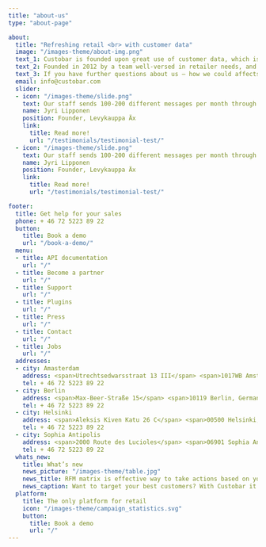 ```yaml
---
title: "about-us"
type: "about-page"

about:
  title: "Refreshing retail <br> with customer data"
  image: "/images-theme/about-img.png"
  text_1: Custobar is founded upon great use of customer data, which is gathered both in online and bricks-and-mortar stores. This enables multi-channel campaigns that can strengthen either area, while bridging the gap between the two like no other solution.
  text_2: Founded in 2012 by a team well-versed in retailer needs, and based in Helsinki, Finland, Custobar already provides its unique sales and marketing platform to over 40 major customers across Europe. We currently employ around 15 personnel, with offices in Helsinki, Amsterdam and Berlin.
  text_3: If you have further questions about us – how we could affects your business and want to hear more about Custobar, don’t hesitate to contact us at
  email: info@custobar.com
  slider:
  - icon: "/images-theme/slide.png"
    text: Our staff sends 100-200 different messages per month through Custobar. The secret is that it is so easy and motivating to use. You see the results the following day. Sometimes the conversion rates are just insane; 40% is not unheard of.
    name: Jyri Lipponen
    position: Founder, Levykauppa Äx
    link:
      title: Read more!
      url: "/testimonials/testimonial-test/"
  - icon: "/images-theme/slide.png"
    text: Our staff sends 100-200 different messages per month through Custobar. The secret is that it is so easy and motivating to use. You see the results the following day. Sometimes the conversion rates are just insane; 40% is not unheard of.
    name: Jyri Lipponen
    position: Founder, Levykauppa Äx
    link:
      title: Read more!
      url: "/testimonials/testimonial-test/"  

footer:
  title: Get help for your sales
  phone: + 46 72 5223 89 22
  button:
    title: Book a demo
    url: "/book-a-demo/"
  menu:
  - title: API documentation
    url: "/"
  - title: Become a partner
    url: "/"
  - title: Support
    url: "/"
  - title: Plugins
    url: "/"
  - title: Press
    url: "/"
  - title: Contact
    url: "/"
  - title: Jobs
    url: "/"
  addresses:
  - city: Amasterdam
    address: <span>Utrechtsedwarsstraat 13 III</span> <span>1017WB Amsterdam, Netherlands</span>
    tel: + 46 72 5223 89 22
  - city: Berlin
    address: <span>Max-Beer-Straße 15</span> <span>10119 Berlin, Germany</span>
    tel: + 46 72 5223 89 22
  - city: Helsinki
    address: <span>Aleksis Kiven Katu 26 C</span> <span>00500 Helsinki, Finland</span>
    tel: + 46 72 5223 89 22
  - city: Sophia Antipolis
    address: <span>2000 Route des Lucioles</span> <span>06901 Sophia Antipolis, France</span>
    tel: + 46 72 5223 89 22
  whats_new:
    title: What’s new
    news_picture: "/images-theme/table.jpg"
    news_title: RFM matrix is effective way to take actions based on your customer data.
    news_caption: Want to target your best customers? With Custobar it's click-and-go!
  platform:
    title: The only platform for retail
    icon: "/images-theme/campaign_statistics.svg"
    button:
      title: Book a demo
      url: "/"
---
```


